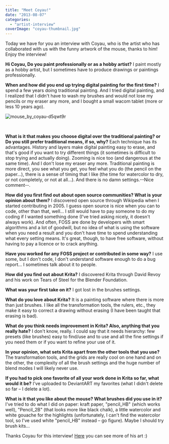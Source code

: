 ```yaml
---
title: "Meet Coyau!"
date: "2013-08-07"
categories: 
  - "artist-interview"
coverImage: "coyau-thumbnail.jpg"
---
```


Today we have for you an interview with Coyau, who is the artist who has collaborated with us with the funny artwork of the mouse, thanks to him! Enjoy the interview!

**Hi Coyau, Do you paint professionally or as a hobby artist?** I paint mostly as a hobby artist, but I sometimes have to produce drawings or paintings professionally.

**When and how did you end up trying digital painting for the first time?** I spend a few years doing traditional painting. And I tried digital painting, and I realized that I didn't have to wash my brushes and would not lose my pencils or my eraser any more, and I bought a small wacom tablet (more or less 10 years ago).

![mouse_by_coyau-d5qwt9r](http://kritawebshopblog.files.wordpress.com/2013/08/mouse_by_coyau-d5qwt9r.png?w=300)

 

**What is it that makes you choose digital over the traditional painting? or Do you still prefer traditional means, if so, why?** Each technique has its advantages. History and layers make digital painting easy to erase, and that's good if you want to try different things (it sometimes is difficult to stop trying and actually doing). Zooming is nice too (and dangerous at the same time). And I don't lose my eraser any more. Traditional painting is more direct, you see what you get, you feel what you do (the pencil on the paper…), there is a sense of timing that I like (the time for watercolor to dry, or not completely, or not at all…). And there is no damn settings.--Nice comment--.

**How did you first find out about open source communities? What is your opinion about them?** I discovered open source through Wikipedia when I started contributing in 2005. I guess open source is nice when you can to code, other than that, well… I still would have to pay someone to do my coding if I wanted something done (I've tried asking nicely, it doesn't always work). And often, FOSS are done by developers with smart algorithms and a lot of goodwill, but no idea of what is using the software when you need a result and you don't have time to spend understanding what every setting means. It's great, though, to have free software, without having to pay a licence or to crack anything.

**Have you worked for any FOSS project or contributed in some way?** I use some, but I don't code, I don't understand software enough to do a bug report… I sometimes talk about it to people.

**How did you find out about Krita?** I discovered Krita through David Revoy and his work on Tears of Steel for the Blender Foundation.

**What was your first take on it?** I got lost in the brushes settings.

**What do you love about Krita?** It is a painting software where there is more than just brushes. I like all the transformation tools, the rulers, etc., they make it easy to correct a drawing without erasing (I have been taught that erasing is bad).

**What do you think needs improvement in Krita? Also, anything that you really hate?** I don't know, really. I could say that it needs hierarchy: few presets (like brushes) easy to find/use and to use and all the fine settings if you need them or if you want to refine your use of it.

**In your opinion, what sets Krita apart from the other tools that you use?** The transformation tools, and the grids are really cool on one hand and on the other, the complexity of all the brush settings and the huge number of blend modes I will likely never use.

**If you had to pick one favorite of all your work done in Krita so far, what would it be?** I've uploaded to DeviantART my favorites (what I didn't delete so far – I delete a lot).

**What is it that you like about the mouse? What brushes did you use in it?** I've tried to do what I did on paper: kraft paper, "pencil_HB" (which works well), "Pencil_2B" (that looks more like black chalk), a little watercolor and white gouache for the highlights (unfortunately, I can't find the watercolor tool, so I've used white "pencil_HB" instead – go figure). Maybe I should try brush kits…

Thanks Coyau for this interview! [Here](http://coyau.deviantart.com/) you can see more of his art :)

